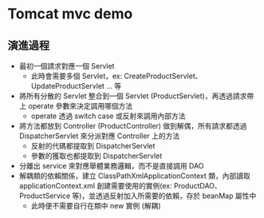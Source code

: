 # Tomcat mvc demo

## 演進過程

- 最初一個請求對應一個 Servlet
  - 此時會需要多個 Servlet，ex: CreateProductServlet、UpdateProductServlet ... 等
- 將所有分散的 Servlet 整合到一個 Servlet (ProductServlet)，再透過請求帶上 operate 參數來決定調用哪個方法
  - operate 透過 switch case 或反射來調用內部方法
- 將方法都放到 Controller (ProductController) 做到解偶，所有請求都透過 DispatcherServlet 來分派對應 Controller 上的方法
  - 反射的代碼都提取到 DispatcherServlet
  - 參數的獲取也都提取到 DispatcherServlet
- 分離出 service 來對應舉體業務邏輯，而不是直接調用 DAO
- 解耦類的依賴關係，建立 ClassPathXmlApplicationContext 類，內部讀取 applicationContext.xml 創建需要使用的實例(ex: ProductDAO、ProductService 等)，並透過反射加入所需要的依賴，存於 beanMap 屬性中
  - 此時便不需要自行在類中 new 實例 (解耦)
